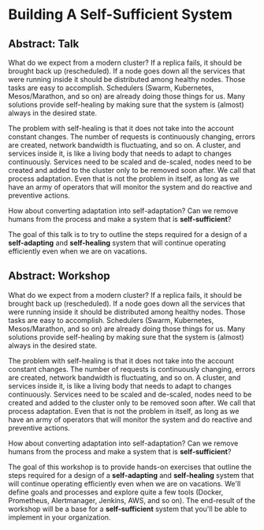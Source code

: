 # Building A Self-Sufficient System

## Abstract: Talk

What do we expect from a modern cluster? If a replica fails, it should be brought back up (rescheduled). If a node goes down all the services that were running inside it should be distributed among healthy nodes. Those tasks are easy to accomplish. Schedulers (Swarm, Kubernetes, Mesos/Marathon, and so on) are already doing those things for us. Many solutions provide self-healing by making sure that the system is (almost) always in the desired state.

The problem with self-healing is that it does not take into the account constant changes. The number of requests is continuously changing, errors are created, network bandwidth is fluctuating, and so on. A cluster, and services inside it, is like a living body that needs to adapt to changes continuously. Services need to be scaled and de-scaled, nodes need to be created and added to the cluster only to be removed soon after. We call that process adaptation. Even that is not the problem in itself, as long as we have an army of operators that will monitor the system and do reactive and preventive actions.

How about converting adaptation into self-adaptation? Can we remove humans from the process and make a system that is **self-sufficient**?

The goal of this talk is to try to outline the steps required for a design of a **self-adapting** and **self-healing** system that will continue operating efficiently even when we are on vacations.

## Abstract: Workshop

What do we expect from a modern cluster? If a replica fails, it should be brought back up (rescheduled). If a node goes down all the services that were running inside it should be distributed among healthy nodes. Those tasks are easy to accomplish. Schedulers (Swarm, Kubernetes, Mesos/Marathon, and so on) are already doing those things for us. Many solutions provide self-healing by making sure that the system is (almost) always in the desired state.

The problem with self-healing is that it does not take into the account constant changes. The number of requests is continuously changing, errors are created, network bandwidth is fluctuating, and so on. A cluster, and services inside it, is like a living body that needs to adapt to changes continuously. Services need to be scaled and de-scaled, nodes need to be created and added to the cluster only to be removed soon after. We call that process adaptation. Even that is not the problem in itself, as long as we have an army of operators that will monitor the system and do reactive and preventive actions.

How about converting adaptation into self-adaptation? Can we remove humans from the process and make a system that is **self-sufficient**?

The goal of this workshop is to provide hands-on exercises that outline the steps required for a design of a **self-adapting** and **self-healing** system that will continue operating efficiently even when we are on vacations. We'll define goals and processes and explore quite a few tools (Docker, Prometheus, Alertmanager, Jenkins, AWS, and so on). The end-result of the workshop will be a base for a **self-sufficient** system that you'll be able to implement in your organization.

